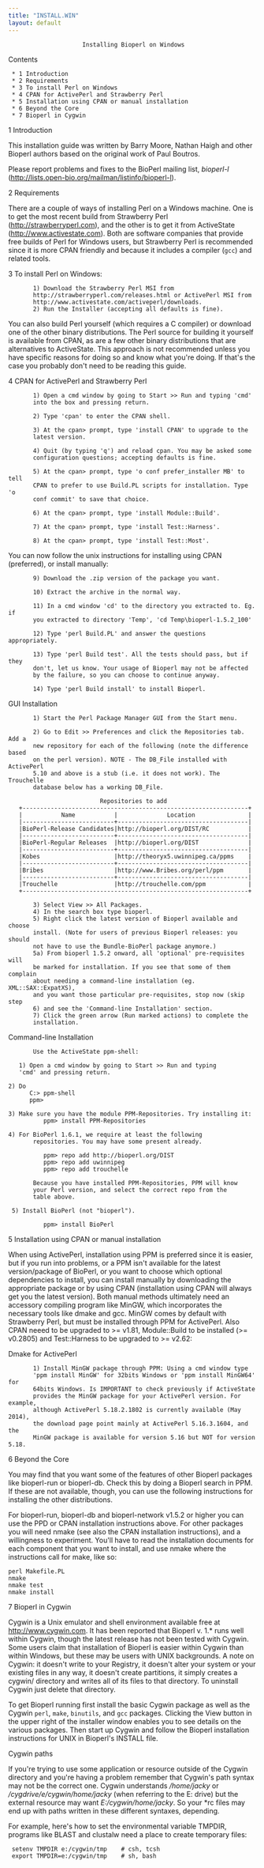 ```yaml
---
title: "INSTALL.WIN"
layout: default
---
```

                         Installing Bioperl on Windows

   Contents

     * 1 Introduction
     * 2 Requirements
     * 3 To install Perl on Windows
     * 4 CPAN for ActivePerl and Strawberry Perl
     * 5 Installation using CPAN or manual installation
     * 6 Beyond the Core
     * 7 Bioperl in Cygwin

1 Introduction

This installation guide was written by Barry Moore, Nathan Haigh and other Bioperl 
authors based on the original work of Paul Boutros.

Please report problems and fixes to the BioPerl mailing list, *bioperl-l* 
(http://lists.open-bio.org/mailman/listinfo/bioperl-l).

2 Requirements

There are a couple of ways of installing Perl on a Windows machine. One is
to get the most recent build from Strawberry Perl (http://strawberryperl.com), 
and the other is to get it from ActiveState (http://www.activestate.com). Both 
are software companies that provide free builds of Perl for Windows users, but 
Strawberry Perl is recommended since it is more CPAN friendly and because it 
includes a compiler (`gcc`) and related tools. 

3 To install Perl on Windows:

           1) Download the Strawberry Perl MSI from
           http://strawberryperl.com/releases.html or ActivePerl MSI from
           http://www.activestate.com/activeperl/downloads.
           2) Run the Installer (accepting all defaults is fine).

You can also build Perl yourself (which requires a C compiler) or download
one of the other binary distributions. The Perl source for building it
yourself is available from CPAN, as are a few other binary distributions
that are alternatives to ActiveState. This approach is not recommended
unless you have specific reasons for doing so and know what you're doing.
If that's the case you probably don't need to be reading this guide.

4 CPAN for ActivePerl and Strawberry Perl

           1) Open a cmd window by going to Start >> Run and typing 'cmd'
           into the box and pressing return.
     
           2) Type 'cpan' to enter the CPAN shell.
    
           3) At the cpan> prompt, type 'install CPAN' to upgrade to the
           latest version.
    
           4) Quit (by typing 'q') and reload cpan. You may be asked some
           configuration questions; accepting defaults is fine.
    
           5) At the cpan> prompt, type 'o conf prefer_installer MB' to tell
           CPAN to prefer to use Build.PL scripts for installation. Type 'o
           conf commit' to save that choice.
    
           6) At the cpan> prompt, type 'install Module::Build'.
     
           7) At the cpan> prompt, type 'install Test::Harness'.
     
           8) At the cpan> prompt, type 'install Test::Most'.

You can now follow the unix instructions for installing using CPAN (preferred), or install manually:

           9) Download the .zip version of the package you want.
    
           10) Extract the archive in the normal way.
    
           11) In a cmd window 'cd' to the directory you extracted to. Eg. if
           you extracted to directory 'Temp', 'cd Temp\bioperl-1.5.2_100'
    
           12) Type 'perl Build.PL' and answer the questions appropriately.
    
           13) Type 'perl Build test'. All the tests should pass, but if they
           don't, let us know. Your usage of Bioperl may not be affected
           by the failure, so you can choose to continue anyway.
    
           14) Type 'perl Build install' to install Bioperl.

GUI Installation

           1) Start the Perl Package Manager GUI from the Start menu.

           2) Go to Edit >> Preferences and click the Repositories tab. Add a
           new repository for each of the following (note the difference based
           on the perl version). NOTE - The DB_File installed with ActivePerl
           5.10 and above is a stub (i.e. it does not work). The Trouchelle
           database below has a working DB_File.

                              Repositories to add
       +----------------------------------------------------------------+
       |           Name           |              Location               |
       |--------------------------+-------------------------------------|
       |BioPerl-Release Candidates|http://bioperl.org/DIST/RC           |
       |--------------------------+-------------------------------------|
       |BioPerl-Regular Releases  |http://bioperl.org/DIST              |
       |--------------------------+-------------------------------------|
       |Kobes                     |http://theoryx5.uwinnipeg.ca/ppms    |
       |--------------------------+-------------------------------------|
       |Bribes                    |http://www.Bribes.org/perl/ppm       |
       |--------------------------+-------------------------------------|
       |Trouchelle                |http://trouchelle.com/ppm            |
       +----------------------------------------------------------------+

           3) Select View >> All Packages.
           4) In the search box type bioperl.
           5) Right click the latest version of Bioperl available and choose
           install. (Note for users of previous Bioperl releases: you should
           not have to use the Bundle-BioPerl package anymore.)
           5a) From bioperl 1.5.2 onward, all 'optional' pre-requisites will
           be marked for installation. If you see that some of them complain
           about needing a command-line installation (eg. XML::SAX::ExpatXS),
           and you want those particular pre-requisites, stop now (skip step
           6) and see the 'Command-line Installation' section.
           7) Click the green arrow (Run marked actions) to complete the
           installation.

Command-line Installation

           Use the ActiveState ppm-shell:
     
	   1) Open a cmd window by going to Start >> Run and typing
	   'cmd' and pressing return.
     
    2) Do 
	      C:> ppm-shell
	      ppm>
           
    3) Make sure you have the module PPM-Repositories. Try installing it:
              ppm> install PPM-Repositories
     
    4) For BioPerl 1.6.1, we require at least the following
           repositories. You may have some present already.
     
              ppm> repo add http://bioperl.org/DIST
              ppm> repo add uwinnipeg
              ppm> repo add trouchelle
     
           Because you have installed PPM-Repositories, PPM will know
           your Perl version, and select the correct repo from the
           table above.
     
     5) Install BioPerl (not "bioperl"). 
     
              ppm> install BioPerl
    

5 Installation using CPAN or manual installation

When using ActivePerl, installation using PPM is preferred since it is
easier, but if you run into problems, or a PPM isn't available for the
latest version/package of BioPerl, or you want to choose which optional
dependencies to install, you can install manually by downloading the
appropriate package or by using CPAN (installation using CPAN will always
get you the latest version). Both manual methods ultimately need an
accessory compiling program like MinGW, which incorporates the necessary
tools like dmake and gcc. MinGW comes by default with Strawberry Perl, but
must be installed through PPM for ActivePerl. Also CPAN neeed to be upgraded
to >= v1.81, Module::Build to be installed (>= v0.2805) and Test::Harness to
be upgraded to >= v2.62:
   
Dmake for ActivePerl

           1) Install MinGW package through PPM: Using a cmd window type
           'ppm install MinGW' for 32bits Windows or 'ppm install MinGW64' for
           64bits Windows. Is IMPORTANT to check previously if ActiveState
           provides the MinGW package for your ActivePerl version. For example,
           although ActivePerl 5.18.2.1802 is currently available (May 2014),
           the download page point mainly at ActivePerl 5.16.3.1604, and the
           MinGW package is available for version 5.16 but NOT for version 5.18.

6 Beyond the Core

You may find that you want some of the features of other Bioperl packages
like bioperl-run or bioperl-db. Check this by doing a Bioperl search in PPM.  
If these are not available, though, you can use the following instructions for 
installing the other distributions.

For bioperl-run, bioperl-db and bioperl-network v1.5.2 or higher you can use
the PPD or CPAN installation instructions above. For other packages you will
need nmake (see also the CPAN installation instructions), and a willingness
to experiment. You'll have to read the installation documents for each
component that you want to install, and use nmake where the instructions
call for make, like so:

    perl Makefile.PL
    nmake
    nmake test
    nmake install

7 Bioperl in Cygwin

Cygwin is a Unix emulator and shell environment available free at
http://www.cygwin.com. It has been reported that Bioperl v. 1.* runs well 
within Cygwin, though the latest release has not been tested with Cygwin. Some
users claim that installation of Bioperl is easier within Cygwin than
within Windows, but these may be users with UNIX backgrounds. A note on
Cygwin: it doesn't write to your Registry, it doesn't alter your system or
your existing files in any way, it doesn't create partitions, it simply
creates a cygwin/ directory and writes all of its files to that directory.
To uninstall Cygwin just delete that directory.

To get Bioperl running first install the basic Cygwin package as well as
the Cygwin `perl`, `make`, `binutils`, and `gcc` packages. Clicking the View
button in the upper right of the installer window enables you to see
details on the various packages. Then start up Cygwin and follow the
Bioperl installation instructions for UNIX in Bioperl's INSTALL file.

Cygwin paths

If you're trying to use some application or resource outside of the Cygwin
directory and you're having a problem remember that Cygwin's path syntax
may not be the correct one. Cygwin understands */home/jacky* or
*/cygdrive/e/cygwin/home/jacky* (when referring to the E: drive) but the
external resource may want *E:/cygwin/home/jacky*. So your *rc files may end
up with paths written in these different syntaxes, depending.

For example, here's how to set the environmental variable TMPDIR, programs 
like BLAST and clustalw need a place to create temporary files:

     setenv TMPDIR e:/cygwin/tmp    # csh, tcsh
     export TMPDIR=e:/cygwin/tmp    # sh, bash

